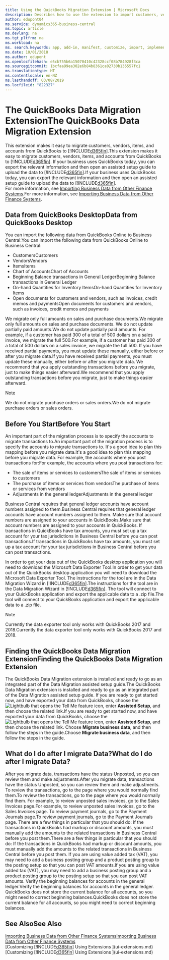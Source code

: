```yaml
---
title: Using the QuickBooks Migration Extension | Microsoft Docs
description: Describes how to use the extension to import customers, vendors, items, and accounts from QuickBooks Desktop to Business Central.
author: edupont04
ms.service: dynamics365-business-central
ms.topic: article
ms.devlang: na
ms.tgt_pltfrm: na
ms.workload: na
ms. search.keywords: app, add-in, manifest, customize, import, implement
ms.date: 10/01/2018
ms.author: edupont
ms.openlocfilehash: e5cb755b6a15070410c42328ccf08b784928f3ca
ms.sourcegitcommit: 1bcfaa99ea302e6b84b8361ca02730b135557fc1
ms.translationtype: HT
ms.contentlocale: en-NZ
ms.lasthandoff: 03/08/2019
ms.locfileid: "822327"
---
```

# <a name="the-quickbooks-data-migration-extension"></a><span data-ttu-id="51f71-103">The QuickBooks Data Migration Extension</span><span class="sxs-lookup"><span data-stu-id="51f71-103">The QuickBooks Data Migration Extension</span></span>
<span data-ttu-id="51f71-104">This extension makes it easy to migrate customers, vendors, items, and accounts from QuickBooks to [!INCLUDE[d365fin](includes/d365fin_md.md)].</span><span class="sxs-lookup"><span data-stu-id="51f71-104">This extension makes it easy to migrate customers, vendors, items, and accounts from QuickBooks to [!INCLUDE[d365fin](includes/d365fin_md.md)].</span></span> <span data-ttu-id="51f71-105">If your business uses QuickBooks today, you can export the relevant information and then open an assisted setup guide to upload the data to [!INCLUDE[d365fin](includes/d365fin_md.md)].</span><span class="sxs-lookup"><span data-stu-id="51f71-105">If your business uses QuickBooks today, you can export the relevant information and then open an assisted setup guide to upload the data to [!INCLUDE[d365fin](includes/d365fin_md.md)].</span></span>  
<span data-ttu-id="51f71-106">For more information, see [Importing Business Data from Other Finance Systems](across-import-data-configuration-packages.md).</span><span class="sxs-lookup"><span data-stu-id="51f71-106">For more information, see [Importing Business Data from Other Finance Systems](across-import-data-configuration-packages.md).</span></span>

## <a name="data-from-quickbooks-desktop"></a><span data-ttu-id="51f71-107">Data from QuickBooks Desktop</span><span class="sxs-lookup"><span data-stu-id="51f71-107">Data from QuickBooks Desktop</span></span>
 
<span data-ttu-id="51f71-108">You can import the following data from QuickBooks Online to Business Central:</span><span class="sxs-lookup"><span data-stu-id="51f71-108">You can import the following data from QuickBooks Online to Business Central:</span></span>

- <span data-ttu-id="51f71-109">Customers</span><span class="sxs-lookup"><span data-stu-id="51f71-109">Customers</span></span>  
- <span data-ttu-id="51f71-110">Vendors</span><span class="sxs-lookup"><span data-stu-id="51f71-110">Vendors</span></span>  
- <span data-ttu-id="51f71-111">Items</span><span class="sxs-lookup"><span data-stu-id="51f71-111">Items</span></span>  
- <span data-ttu-id="51f71-112">Chart of Accounts</span><span class="sxs-lookup"><span data-stu-id="51f71-112">Chart of Accounts</span></span>  
- <span data-ttu-id="51f71-113">Beginning Balance transactions in General Ledger</span><span class="sxs-lookup"><span data-stu-id="51f71-113">Beginning Balance transactions in General Ledger</span></span>  
- <span data-ttu-id="51f71-114">On-hand Quantities for Inventory Items</span><span class="sxs-lookup"><span data-stu-id="51f71-114">On-hand Quantities for Inventory Items</span></span>  
- <span data-ttu-id="51f71-115">Open documents for customers and vendors, such as invoices, credit memos and payments</span><span class="sxs-lookup"><span data-stu-id="51f71-115">Open documents for customers and vendors, such as invoices, credit memos and payments</span></span>  

<span data-ttu-id="51f71-116">We migrate only full amounts on sales and purchase documents.</span><span class="sxs-lookup"><span data-stu-id="51f71-116">We migrate only full amounts on sales and purchase documents.</span></span> <span data-ttu-id="51f71-117">We do not update partially paid amounts.</span><span class="sxs-lookup"><span data-stu-id="51f71-117">We do not update partially paid amounts.</span></span> <span data-ttu-id="51f71-118">For example, if a customer has paid 300 of a total of 500 dollars on a sales invoice, we migrate the full 500.</span><span class="sxs-lookup"><span data-stu-id="51f71-118">For example, if a customer has paid 300 of a total of 500 dollars on a sales invoice, we migrate the full 500.</span></span> <span data-ttu-id="51f71-119">If you have received partial payments, you must update these manually, either before or after you migrate data.</span><span class="sxs-lookup"><span data-stu-id="51f71-119">If you have received partial payments, you must update these manually, either before or after you migrate data.</span></span> <span data-ttu-id="51f71-120">We recommend that you apply outstanding transactions before you migrate, just to make things easier afterward.</span><span class="sxs-lookup"><span data-stu-id="51f71-120">We recommend that you apply outstanding transactions before you migrate, just to make things easier afterward.</span></span>

> [!NOTE]
> <span data-ttu-id="51f71-121">We do not migrate purchase orders or sales orders.</span><span class="sxs-lookup"><span data-stu-id="51f71-121">We do not migrate purchase orders or sales orders.</span></span>

## <a name="before-you-start"></a><span data-ttu-id="51f71-122">Before You Start</span><span class="sxs-lookup"><span data-stu-id="51f71-122">Before You Start</span></span>
<span data-ttu-id="51f71-123">An important part of the migration process is to specify the accounts to migrate transactions to.</span><span class="sxs-lookup"><span data-stu-id="51f71-123">An important part of the migration process is to specify the accounts to migrate transactions to.</span></span> <span data-ttu-id="51f71-124">It's a good idea to plan this mapping before you migrate data.</span><span class="sxs-lookup"><span data-stu-id="51f71-124">It's a good idea to plan this mapping before you migrate data.</span></span> <span data-ttu-id="51f71-125">For example, the accounts where you post transactions for:</span><span class="sxs-lookup"><span data-stu-id="51f71-125">For example, the accounts where you post transactions for:</span></span>

- <span data-ttu-id="51f71-126">The sale of items or services to customers</span><span class="sxs-lookup"><span data-stu-id="51f71-126">The sale of items or services to customers</span></span>  
- <span data-ttu-id="51f71-127">The purchase of items or services from vendors</span><span class="sxs-lookup"><span data-stu-id="51f71-127">The purchase of items or services from vendors</span></span>  
- <span data-ttu-id="51f71-128">Adjustments in the general ledger</span><span class="sxs-lookup"><span data-stu-id="51f71-128">Adjustments in the general ledger</span></span>  

<span data-ttu-id="51f71-129">Business Central requires that general ledger accounts have account numbers assigned to them.</span><span class="sxs-lookup"><span data-stu-id="51f71-129">Business Central requires that general ledger accounts have account numbers assigned to them.</span></span> <span data-ttu-id="51f71-130">Make sure that account numbers are assigned to your accounts in QuickBooks.</span><span class="sxs-lookup"><span data-stu-id="51f71-130">Make sure that account numbers are assigned to your accounts in QuickBooks.</span></span>
<span data-ttu-id="51f71-131">If transactions in QuickBooks have tax amounts, you must set up a tax account for your tax jurisdictions in Business Central before you can post transactions.</span><span class="sxs-lookup"><span data-stu-id="51f71-131">If transactions in QuickBooks have tax amounts, you must set up a tax account for your tax jurisdictions in Business Central before you can post transactions.</span></span>

<span data-ttu-id="51f71-132">In order to get your data out of the QuickBooks desktop application you will need to download the Microsoft Data Exporter Tool.</span><span class="sxs-lookup"><span data-stu-id="51f71-132">In order to get your data out of the QuickBooks desktop application you will need to download the Microsoft Data Exporter Tool.</span></span>  <span data-ttu-id="51f71-133">The instructions for the tool are in the Data Migration Wizard in [!INCLUDE[d365fin](includes/d365fin_md.md)].</span><span class="sxs-lookup"><span data-stu-id="51f71-133">The instructions for the tool are in the Data Migration Wizard in [!INCLUDE[d365fin](includes/d365fin_md.md)].</span></span> <span data-ttu-id="51f71-134">The tool will connect to your QuickBooks application and export the applicable data to a .zip file.</span><span class="sxs-lookup"><span data-stu-id="51f71-134">The tool will connect to your QuickBooks application and export the applicable data to a .zip file.</span></span>  

> [!NOTE]
> <span data-ttu-id="51f71-135">Currently the data exporter tool only works with QuickBooks 2017 and 2018.</span><span class="sxs-lookup"><span data-stu-id="51f71-135">Currently the data exporter tool only works with QuickBooks 2017 and 2018.</span></span>

## <a name="finding-the-quickbooks-data-migration-extension"></a><span data-ttu-id="51f71-136">Finding the QuickBooks Data Migration Extension</span><span class="sxs-lookup"><span data-stu-id="51f71-136">Finding the QuickBooks Data Migration Extension</span></span>
<span data-ttu-id="51f71-137">The QuickBooks Data Migration extension is installed and ready to go as an integrated part of the Data Migration assisted setup guide.</span><span class="sxs-lookup"><span data-stu-id="51f71-137">The QuickBooks Data Migration extension is installed and ready to go as an integrated part of the Data Migration assisted setup guide.</span></span> <span data-ttu-id="51f71-138">If you are ready to get started now, and have exported your data from QuickBooks, choose the ![Lightbulb that opens the Tell Me feature](media/ui-search/search_small.png "Tell me what you want to do") icon, enter **Assisted Setup**, and then choose the related link.</span><span class="sxs-lookup"><span data-stu-id="51f71-138">If you are ready to get started now, and have exported your data from QuickBooks, choose the ![Lightbulb that opens the Tell Me feature](media/ui-search/search_small.png "Tell me what you want to do") icon, enter **Assisted Setup**, and then choose the related link.</span></span> <span data-ttu-id="51f71-139">Choose **Migrate business data**, and then follow the steps in the guide.</span><span class="sxs-lookup"><span data-stu-id="51f71-139">Choose **Migrate business data**, and then follow the steps in the guide.</span></span>  

## <a name="what-do-i-do-after-i-migrate-data"></a><span data-ttu-id="51f71-140">What do I do after I migrate Data?</span><span class="sxs-lookup"><span data-stu-id="51f71-140">What do I do after I migrate Data?</span></span>
<span data-ttu-id="51f71-141">After you migrate data, transactions have the status Unposted, so you can review them and make adjustments.</span><span class="sxs-lookup"><span data-stu-id="51f71-141">After you migrate data, transactions have the status Unposted, so you can review them and make adjustments.</span></span> <span data-ttu-id="51f71-142">To review the transactions, go to the page where you would normally find them.</span><span class="sxs-lookup"><span data-stu-id="51f71-142">To review the transactions, go to the page where you would normally find them.</span></span> <span data-ttu-id="51f71-143">For example, to review unposted sales invoices, go to the Sales Invoices page.</span><span class="sxs-lookup"><span data-stu-id="51f71-143">For example, to review unposted sales invoices, go to the Sales Invoices page.</span></span> <span data-ttu-id="51f71-144">To review payment journals, go to the Payment Journals page.</span><span class="sxs-lookup"><span data-stu-id="51f71-144">To review payment journals, go to the Payment Journals page.</span></span>
<span data-ttu-id="51f71-145">There are a few things in particular that you should do: If the transactions in QuickBooks had markup or discount amounts, you must manually add the amounts to the related transactions in Business Central before you post them.</span><span class="sxs-lookup"><span data-stu-id="51f71-145">There are a few things in particular that you should do: If the transactions in QuickBooks had markup or discount amounts, you must manually add the amounts to the related transactions in Business Central before you post them.</span></span>
<span data-ttu-id="51f71-146">If you are using value added tax (VAT), you may need to add a business posting group and a product posting group to the posting setup so that you can post VAT amounts.</span><span class="sxs-lookup"><span data-stu-id="51f71-146">If you are using value added tax (VAT), you may need to add a business posting group and a product posting group to the posting setup so that you can post VAT amounts.</span></span>
<span data-ttu-id="51f71-147">Verify the beginning balances for accounts in the general ledger.</span><span class="sxs-lookup"><span data-stu-id="51f71-147">Verify the beginning balances for accounts in the general ledger.</span></span> <span data-ttu-id="51f71-148">QuickBooks does not store the current balance for all accounts, so you might need to correct beginning balances.</span><span class="sxs-lookup"><span data-stu-id="51f71-148">QuickBooks does not store the current balance for all accounts, so you might need to correct beginning balances.</span></span>

## <a name="see-also"></a><span data-ttu-id="51f71-149">See Also</span><span class="sxs-lookup"><span data-stu-id="51f71-149">See Also</span></span>
[<span data-ttu-id="51f71-150">Importing Business Data from Other Finance Systems</span><span class="sxs-lookup"><span data-stu-id="51f71-150">Importing Business Data from Other Finance Systems</span></span>](across-import-data-configuration-packages.md)  
<span data-ttu-id="51f71-151">[Customizing [!INCLUDE[d365fin](includes/d365fin_md.md)] Using Extensions ](ui-extensions.md)</span><span class="sxs-lookup"><span data-stu-id="51f71-151">[Customizing [!INCLUDE[d365fin](includes/d365fin_md.md)] Using Extensions ](ui-extensions.md)</span></span>  

